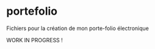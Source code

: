 portefolio
==========

Fichiers pour la création de mon porte-folio électronique

WORK IN PROGRESS !

